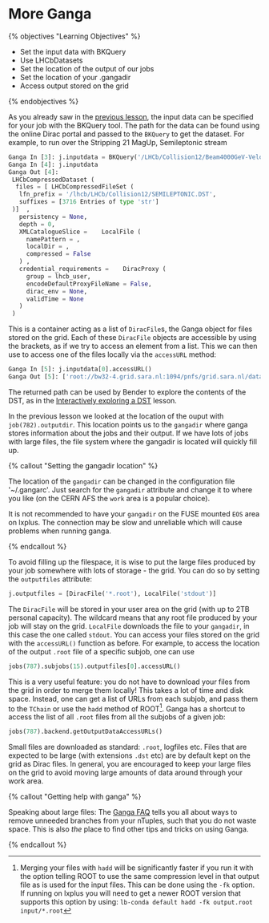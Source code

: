 # More Ganga

{% objectives "Learning Objectives" %}

* Set the input data with BKQuery
* Use LHCbDatasets
* Set the location of the output of our jobs
* Set the location of your .gangadir
* Access output stored on the grid

{% endobjectives %} 

As you already saw in the [previous lesson](davinci-grid), the input data can be specified for your job with the BKQuery tool. The path for the data can be found using the online Dirac portal and passed to the `BKQuery` to get the dataset. For example, to run over the Stripping 21 MagUp, Semileptonic stream

```python
Ganga In [3]: j.inputdata = BKQuery('/LHCb/Collision12/Beam4000GeV-VeloClosed-MagUp/Real Data/Reco14/Stripping21r0p1a/90000000/SEMILEPTONIC.DST').getDataset()
Ganga In [4]: j.inputdata
Ganga Out [4]: 
 LHCbCompressedDataset (
  files = [ LHCbCompressedFileSet (
   lfn_prefix = '/lhcb/LHCb/Collision12/SEMILEPTONIC.DST',
   suffixes = [3716 Entries of type 'str']
 )]  ,
   persistency = None,
   depth = 0,
   XMLCatalogueSlice =    LocalFile (
     namePattern = ,
     localDir = ,
     compressed = False
   ) ,
   credential_requirements =    DiracProxy (
     group = lhcb_user,
     encodeDefaultProxyFileName = False,
     dirac_env = None,
     validTime = None
   )
 )
```
This is a container acting as a list of `DiracFile`s, the Ganga object for files stored on the grid. Each of these `DiracFile` objects are accessible by using the brackets, as if we try to access an element from a list. This we can then use to access one of the files locally via the `accessURL` method:
```python
Ganga In [5]: j.inputdata[0].accessURL()
Ganga Out [5]: ['root://bw32-4.grid.sara.nl:1094/pnfs/grid.sara.nl/data/lhcb/LHCb/Collision12/SEMILEPTONIC.DST/00051179/0000/00051179_00006978_1.semileptonic.dst']
```
The returned path can be used by Bender to explore the contents of the DST, as in the [Interactively exploring a DST](interactive-dst) lesson.

In the previous lesson we looked at the location of the ouput with `job(782).outputdir`. This location points us to the `gangadir` where ganga stores information about the jobs and their output. If we have lots of jobs with large files, the file system where the gangadir is located will quickly fill up.

{% callout "Setting the gangadir location" %}

The location of the `gangadir` can be changed in the configuration file 
'~/.gangarc'. Just search for the `gangadir` attribute and change it to where 
you like (on the CERN AFS the `work` area is a popular choice).

It is not recommended to have your `gangadir` on the FUSE mounted `EOS` area on lxplus. The connection may be slow and unreliable which will cause problems when running ganga.

{% endcallout %} 

To avoid filling up the filespace, it is wise to put the large files produced by your job somewhere with lots of storage - the grid. You can do so by setting the `outputfiles` attribute:

```python
j.outputfiles = [DiracFile('*.root'), LocalFile('stdout')]
```
The `DiracFile` will be stored in your user area on the grid (with up to 2TB personal capacity). The wildcard means that any root file produced by your job will stay on the grid. `LocalFile` downloads the file to your `gangadir`, in this case the one called `stdout`.
You can access your files stored on the grid with the `accessURL()` function as before. 
For example, to access the location of the output `.root` file of a specific subjob, one can use 

```python
jobs(787).subjobs(15).outputfiles[0].accessURL()
```
This is a very useful feature: you do not have to download your files from the grid in order to merge them locally! This takes a lot of time and disk space.
Instead, one can get a list of URLs from each subjob, and pass them to the `TChain` or use the `hadd` method of ROOT[^1]. 
Ganga has a shortcut to access the list of all `.root` files from all the subjobs of a given job:

```python
jobs(787).backend.getOutputDataAccessURLs()
```

Small files are downloaded as standard: `.root`, logfiles etc. Files that are expected to be large (with extensions `.dst` etc) are by default kept on the grid as Dirac files. In general, you are encouraged to keep your large files on the grid to avoid moving large amounts of data around through your work area. 


{% callout "Getting help with ganga" %}

Speaking about large files: The [Ganga 
FAQ](https://twiki.cern.ch/twiki/bin/view/LHCb/FAQ/GangaLHCbFAQ) tells you all about ways to remove unneeded branches from your nTuples, such that you do not waste space. This is also *the* place to find other tips and tricks on using Ganga.

{% endcallout %} 

[^1]: Merging your files with `hadd` will be significantly faster if you run it with the option telling ROOT to use the same compression level in that output file as is used for the input files. This can be done using the `-fk` option. If running on lxplus you will need to get a newer ROOT version that supports this option by using: `lb-conda default hadd -fk output.root input/*.root`
